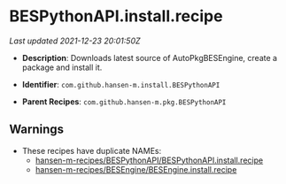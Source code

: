 # BESPythonAPI.install.recipe

_Last updated 2021-12-23 20:01:50Z_

- **Description**: Downloads latest source of AutoPkgBESEngine, create a package and install it.

- **Identifier**: `com.github.hansen-m.install.BESPythonAPI`

- **Parent Recipes**: `com.github.hansen-m.pkg.BESPythonAPI`


## Warnings

- These recipes have duplicate NAMEs:
    - [hansen-m-recipes/BESPythonAPI/BESPythonAPI.install.recipe](/autopkg-dupe-tracker/hansen-m-recipes/BESPythonAPI/BESPythonAPI.install.recipe)
    - [hansen-m-recipes/BESEngine/BESEngine.install.recipe](/autopkg-dupe-tracker/hansen-m-recipes/BESEngine/BESEngine.install.recipe)